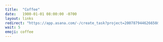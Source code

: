 ```yaml
---
title:  "Coffee"
date:   1900-01-01 08:00:00 -0700
layout: links
redirect: "https://app.asana.com/-/create_task?project=200787944626650&name=coffee&description=Added%20from%20shortlink"
wait: 5
emoji: coffee
---
```



